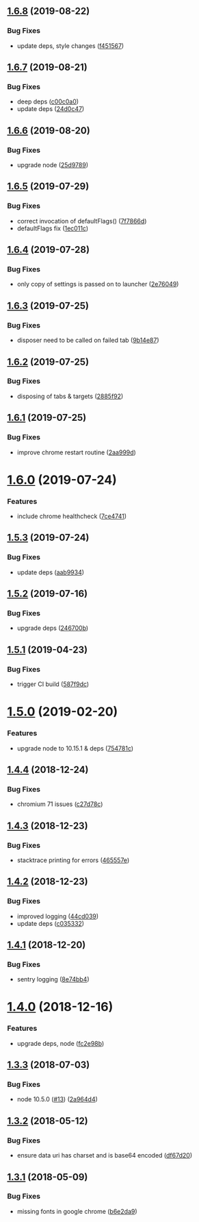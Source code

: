## [1.6.8](https://github.com/microfleet/html-to-pdf/compare/v1.6.7...v1.6.8) (2019-08-22)


### Bug Fixes

* update deps, style changes ([f451567](https://github.com/microfleet/html-to-pdf/commit/f451567))

## [1.6.7](https://github.com/microfleet/html-to-pdf/compare/v1.6.6...v1.6.7) (2019-08-21)


### Bug Fixes

* deep deps ([c00c0a0](https://github.com/microfleet/html-to-pdf/commit/c00c0a0))
* update deps ([24d0c47](https://github.com/microfleet/html-to-pdf/commit/24d0c47))

## [1.6.6](https://github.com/microfleet/html-to-pdf/compare/v1.6.5...v1.6.6) (2019-08-20)


### Bug Fixes

* upgrade node ([25d9789](https://github.com/microfleet/html-to-pdf/commit/25d9789))

## [1.6.5](https://github.com/microfleet/html-to-pdf/compare/v1.6.4...v1.6.5) (2019-07-29)


### Bug Fixes

* correct invocation of defaultFlags() ([7f7866d](https://github.com/microfleet/html-to-pdf/commit/7f7866d))
* defaultFlags fix ([1ec011c](https://github.com/microfleet/html-to-pdf/commit/1ec011c))

## [1.6.4](https://github.com/microfleet/html-to-pdf/compare/v1.6.3...v1.6.4) (2019-07-28)


### Bug Fixes

* only copy of settings is passed on to launcher ([2e76049](https://github.com/microfleet/html-to-pdf/commit/2e76049))

## [1.6.3](https://github.com/microfleet/html-to-pdf/compare/v1.6.2...v1.6.3) (2019-07-25)


### Bug Fixes

* disposer need to be called on failed tab ([9b14e87](https://github.com/microfleet/html-to-pdf/commit/9b14e87))

## [1.6.2](https://github.com/microfleet/html-to-pdf/compare/v1.6.1...v1.6.2) (2019-07-25)


### Bug Fixes

* disposing of tabs & targets ([2885f92](https://github.com/microfleet/html-to-pdf/commit/2885f92))

## [1.6.1](https://github.com/microfleet/html-to-pdf/compare/v1.6.0...v1.6.1) (2019-07-25)


### Bug Fixes

* improve chrome restart routine ([2aa999d](https://github.com/microfleet/html-to-pdf/commit/2aa999d))

# [1.6.0](https://github.com/microfleet/html-to-pdf/compare/v1.5.3...v1.6.0) (2019-07-24)


### Features

* include chrome healthcheck ([7ce4741](https://github.com/microfleet/html-to-pdf/commit/7ce4741))

## [1.5.3](https://github.com/microfleet/html-to-pdf/compare/v1.5.2...v1.5.3) (2019-07-24)


### Bug Fixes

* update deps ([aab9934](https://github.com/microfleet/html-to-pdf/commit/aab9934))

## [1.5.2](https://github.com/microfleet/html-to-pdf/compare/v1.5.1...v1.5.2) (2019-07-16)


### Bug Fixes

* upgrade deps ([246700b](https://github.com/microfleet/html-to-pdf/commit/246700b))

## [1.5.1](https://github.com/microfleet/html-to-pdf/compare/v1.5.0...v1.5.1) (2019-04-23)


### Bug Fixes

* trigger CI build ([587f9dc](https://github.com/microfleet/html-to-pdf/commit/587f9dc))

# [1.5.0](https://github.com/microfleet/html-to-pdf/compare/v1.4.4...v1.5.0) (2019-02-20)


### Features

* upgrade node to 10.15.1 & deps ([754781c](https://github.com/microfleet/html-to-pdf/commit/754781c))

## [1.4.4](https://github.com/microfleet/html-to-pdf/compare/v1.4.3...v1.4.4) (2018-12-24)


### Bug Fixes

* chromium 71 issues ([c27d78c](https://github.com/microfleet/html-to-pdf/commit/c27d78c))

## [1.4.3](https://github.com/microfleet/html-to-pdf/compare/v1.4.2...v1.4.3) (2018-12-23)


### Bug Fixes

* stacktrace printing for errors ([465557e](https://github.com/microfleet/html-to-pdf/commit/465557e))

## [1.4.2](https://github.com/microfleet/html-to-pdf/compare/v1.4.1...v1.4.2) (2018-12-23)


### Bug Fixes

* improved logging ([44cd039](https://github.com/microfleet/html-to-pdf/commit/44cd039))
* update deps ([c035332](https://github.com/microfleet/html-to-pdf/commit/c035332))

## [1.4.1](https://github.com/microfleet/html-to-pdf/compare/v1.4.0...v1.4.1) (2018-12-20)


### Bug Fixes

* sentry logging ([8e74bb4](https://github.com/microfleet/html-to-pdf/commit/8e74bb4))

# [1.4.0](https://github.com/microfleet/html-to-pdf/compare/v1.3.3...v1.4.0) (2018-12-16)


### Features

* upgrade deps, node ([fc2e98b](https://github.com/microfleet/html-to-pdf/commit/fc2e98b))

<a name="1.3.3"></a>
## [1.3.3](https://github.com/microfleet/html-to-pdf/compare/v1.3.2...v1.3.3) (2018-07-03)


### Bug Fixes

* node 10.5.0 ([#13](https://github.com/microfleet/html-to-pdf/issues/13)) ([2a964d4](https://github.com/microfleet/html-to-pdf/commit/2a964d4))

<a name="1.3.2"></a>
## [1.3.2](https://github.com/microfleet/html-to-pdf/compare/v1.3.1...v1.3.2) (2018-05-12)


### Bug Fixes

* ensure data uri has charset and is base64 encoded ([df67d20](https://github.com/microfleet/html-to-pdf/commit/df67d20))

<a name="1.3.1"></a>
## [1.3.1](https://github.com/microfleet/html-to-pdf/compare/v1.3.0...v1.3.1) (2018-05-09)


### Bug Fixes

* missing fonts in google chrome ([b6e2da9](https://github.com/microfleet/html-to-pdf/commit/b6e2da9))
